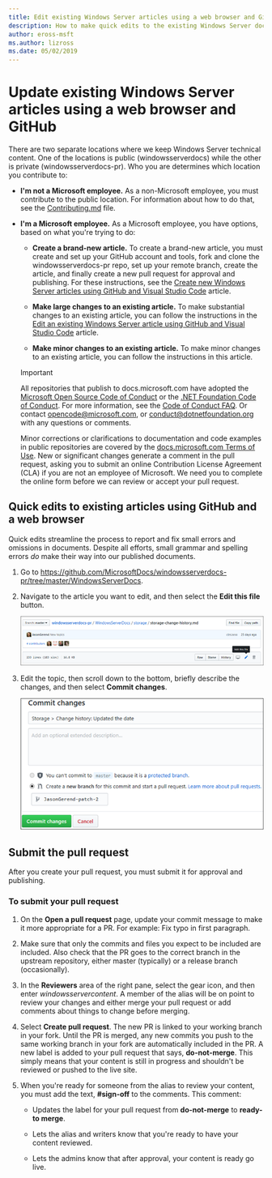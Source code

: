 ```yaml
---
title: Edit existing Windows Server articles using a web browser and GitHub
description: How to make quick edits to the existing Windows Server documentation using a web browser and GitHub, as a Microsoft employee.
author: eross-msft
ms.author: lizross
ms.date: 05/02/2019
---
```


# Update existing Windows Server articles using a web browser and GitHub

There are two separate locations where we keep Windows Server technical content. One of the locations is public (windowsserverdocs) while the other is private (windowsserverdocs-pr). Who you are determines which location you contribute to:

- **I'm not a Microsoft employee.** As a non-Microsoft employee, you must contribute to the public location. For information about how to do that, see the [Contributing.md](https://github.com/MicrosoftDocs/windowsserverdocs/blob/master/CONTRIBUTING.md) file.

- **I'm a Microsoft employee.** As a Microsoft employee, you have options, based on what you're trying to do:

    - **Create a brand-new article.** To create a brand-new article, you must create and set up your GitHub account and tools, fork and clone the windowsserverdocs-pr repo, set up your remote branch, create the article, and finally create a new pull request for approval and publishing. For these instructions, see the [Create new Windows Server articles using GitHub and Visual Studio Code](create-new-using-github.md) article.

    - **Make large changes to an existing article.** To make substantial changes to an existing article, you can follow the instructions in the [Edit an existing Windows Server article using GitHub and Visual Studio Code](edit-existing-using-github.md) article.

    - **Make minor changes to an existing article.** To make minor changes to an existing article, you can follow the instructions in this article.

    > [!IMPORTANT]
    > All repositories that publish to docs.microsoft.com have adopted the [Microsoft Open Source Code of Conduct](https://opensource.microsoft.com/codeofconduct/) or the [.NET Foundation Code of Conduct](https://dotnetfoundation.org/code-of-conduct). For more information, see the [Code of Conduct FAQ](https://opensource.microsoft.com/codeofconduct/faq/). Or contact [opencode@microsoft.com](mailto:opencode@microsoft.com), or [conduct@dotnetfoundation.org](mailto:conduct@dotnetfoundation.org) with any questions or comments.
    >
    > Minor corrections or clarifications to documentation and code examples in public repositories are covered by the [docs.microsoft.com Terms of Use](https://docs.microsoft.com/legal/termsofuse). New or significant changes generate a comment in the pull request, asking you to submit an online Contribution License Agreement (CLA) if you are not an employee of Microsoft. We need you to complete the online form before we can review or accept your pull request.

## Quick edits to existing articles using GitHub and a web browser

Quick edits streamline the process to report and fix small errors and omissions in documents. Despite all efforts, small grammar and spelling errors _do_ make their way into our published documents.

1. Go to https://github.com/MicrosoftDocs/windowsserverdocs-pr/tree/master/WindowsServerDocs.

2. Navigate to the article you want to edit, and then select the **Edit this file** button.

   ![Edit this file button](media/github-browser-updates/edit-this-file.png)

3. Edit the topic, then scroll down to the bottom, briefly describe the changes, and then select **Commit changes**.

    ![Commit changes with title info](media/github-browser-updates/commit-changes.png)

## Submit the pull request

After you create your pull request, you must submit it for approval and publishing.

### To submit your pull request

1. On the **Open a pull request** page, update your commit message to make it more appropriate for a PR. For example: Fix typo in first paragraph.

2. Make sure that only the commits and files you expect to be included are included. Also check that the PR goes to the correct branch in the upstream repository, either master (typically) or a release branch (occasionally).

3. In the **Reviewers** area of the right pane, select the gear icon, and then enter _windowsservercontent_. A member of the alias will be on point to review your changes and either merge your pull request or add comments about things to change before merging.

4. Select **Create pull request**. The new PR is linked to your working branch in your fork. Until the PR is merged, any new commits you push to the same working branch in your fork are automatically included in the PR. A new label is added to your pull request that says, **do-not-merge**. This simply means that your content is still in progress and shouldn't be reviewed or pushed to the live site.

5. When you're ready for someone from the alias to review your content, you must add the text, **#sign-off** to the comments. This comment:

    - Updates the label for your pull request from **do-not-merge** to **ready-to merge**.

    - Lets the alias and writers know that you're ready to have your content reviewed.

    - Lets the admins know that after approval, your content is ready go live.